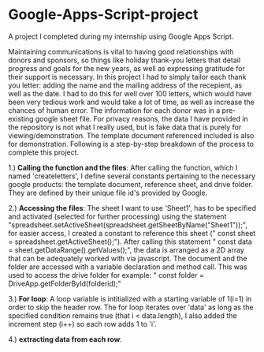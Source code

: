 # Google-Apps-Script-project
A project I completed during my internship using Google Apps Script.

Maintaining communications is vital to having good relationships with donors and sponsors, so things like holiday thank-you letters that detail 
progress and goals for the new years, as well as expressing gratitude for their support is necessary. In this project I had to simply tailor each thank you letter: adding the name and the mailing address of the recepient, as well as the date. I had to do this for well over 100 letters, which would have been very tedious work and would take a lot of time, as well as increase the chances of human error. The information for each donor was in a pre-existing google sheet file. For privacy reasons, the data I have provided in the repository is not what I really used, but is fake data that is purely for viewing/demonstration. The template document referenced included is also for demonstration. Following is a step-by-step breakdown of the process to complete this project. 

1.) **Calling the function and the files**: After calling the function, which I named 'createletters', I define several constants pertaining to the necessary google products: the template document, reference sheet, and drive folder. They are defined by their unique file id's provided by Google. 

2.) **Accessing the files**: The sheet I want to use 'Sheet1', has to be specified and activated (selected for further processing) using the statement "spreadsheet.setActiveSheet(spreadsheet.getSheetByName("Sheet1"));", for easier access, I created a constant to reference this sheet ("  const sheet = spreadsheet.getActiveSheet();"). After calling this statement "  const data = sheet.getDataRange().getValues();", the data is arranged as a 2D array that can be adequately worked with via javascript. The document and the folder are accessed with a variable declaration and method call. This was used to access the drive folder for example: "  const folder = DriveApp.getFolderById(folderid);"

3.) **For loop**: A loop variable is intitialized with a starting variable of 1(i=1) in order to skip the header row. The for loop iterates over 'data' as long as the specified condition remains true (that i < data.length), I also added the increment step (i++) so each row adds 1 to 'i'. 

4.) **extracting data from each row**: 
   

